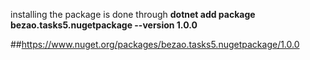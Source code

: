 installing the package is done through **dotnet add package bezao.tasks5.nugetpackage --version 1.0.0**

##https://www.nuget.org/packages/bezao.tasks5.nugetpackage/1.0.0
